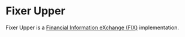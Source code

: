 # Fixer Upper

Fixer Upper is a [Financial Information eXchange (FIX)](https://en.wikipedia.org/wiki/Financial_Information_eXchange) implementation.
